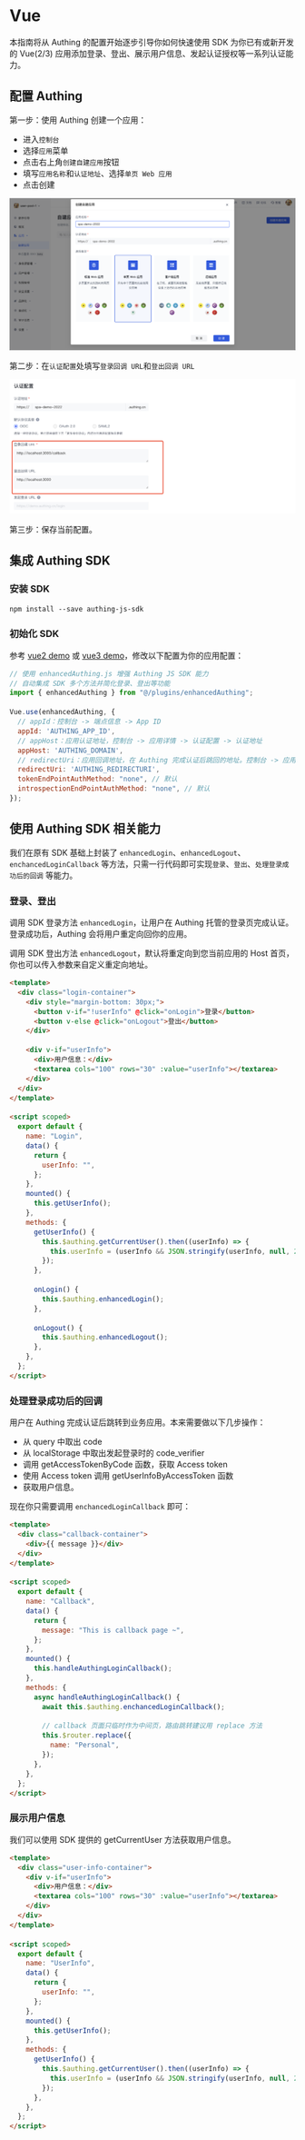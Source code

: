 # Vue

本指南将从 Authing 的配置开始逐步引导你如何快速使用 SDK 为你已有或新开发的 Vue(2/3) 应用添加登录、登出、展示用户信息、发起认证授权等一系列认证能力。

<AppDetailSiderBar />

## 配置 Authing

第一步：使用 Authing 创建一个应用：

- 进入`控制台`
- 选择`应用`菜单
- 点击右上角`创建自建应用`按钮
- 填写`应用名称`和`认证地址`、选择`单页 Web 应用`
- 点击创建

![image](./doc-assets/1.png)

第二步：在`认证配置`处填写`登录回调 URL`和`登出回调 URL`

![image](./doc-assets/2.png)

第三步：保存当前配置。

## 集成 Authing SDK

### 安装 SDK

```shell
npm install --save authing-js-sdk
```

### 初始化 SDK

参考 [vue2 demo](https://github.com/Authing/spa-demo-vue/tree/feat-refactor/vue2) 或 [vue3 demo](https://github.com/Authing/spa-demo-vue/tree/feat-refactor/vue3)，修改以下配置为你的应用配置：

```javascript
// 使用 enhancedAuthing.js 增强 Authing JS SDK 能力
// 自动集成 SDK 多个方法并简化登录、登出等功能
import { enhancedAuthing } from "@/plugins/enhancedAuthing";

Vue.use(enhancedAuthing, {
  // appId：控制台 -> 端点信息 -> App ID
  appId: 'AUTHING_APP_ID',
  // appHost：应用认证地址，控制台 -> 应用详情 -> 认证配置 -> 认证地址
  appHost: 'AUTHING_DOMAIN',
  // redirectUri：应用回调地址，在 Authing 完成认证后跳回的地址。控制台 -> 应用详情 -> 认证配置 -> 登录回调 URL
  redirectUri: 'AUTHING_REDIRECTURI',
  tokenEndPointAuthMethod: "none", // 默认
  introspectionEndPointAuthMethod: "none", // 默认
});
```

## 使用 Authing SDK 相关能力

我们在原有 SDK 基础上封装了 `enhancedLogin`、`enhancedLogout`、`enchancedLoginCallback` 等方法，只需一行代码即可实现`登录`、`登出`、`处理登录成功后的回调` 等能力。

### 登录、登出

调用 SDK 登录方法 `enhancedLogin`，让用户在 Authing 托管的登录页完成认证。登录成功后，Authing 会将用户重定向回你的应用。

调用 SDK 登出方法 `enhancedLogout`，默认将重定向到您当前应用的 Host 首页，你也可以传入参数来自定义重定向地址。

```html
<template>
  <div class="login-container">
    <div style="margin-bottom: 30px;">
      <button v-if="!userInfo" @click="onLogin">登录</button>
      <button v-else @click="onLogout">登出</button>
    </div>

    <div v-if="userInfo">
      <div>用户信息：</div>
      <textarea cols="100" rows="30" :value="userInfo"></textarea>
    </div>
  </div>
</template>

<script scoped>
  export default {
    name: "Login",
    data() {
      return {
        userInfo: "",
      };
    },
    mounted() {
      this.getUserInfo();
    },
    methods: {
      getUserInfo() {
        this.$authing.getCurrentUser().then((userInfo) => {
          this.userInfo = (userInfo && JSON.stringify(userInfo, null, 2)) || "";
        });
      },

      onLogin() {
        this.$authing.enhancedLogin();
      },

      onLogout() {
        this.$authing.enhancedLogout();
      },
    },
  };
</script>
```

### 处理登录成功后的回调

用户在 Authing 完成认证后跳转到业务应用。本来需要做以下几步操作：

- 从 query 中取出 code
- 从 localStorage 中取出发起登录时的 code_verifier
- 调用 getAccessTokenByCode 函数，获取 Access token
- 使用 Access token 调用 getUserInfoByAccessToken 函数
- 获取用户信息。

现在你只需要调用 `enchancedLoginCallback` 即可：

```html
<template>
  <div class="callback-container">
    <div>{{ message }}</div>
  </div>
</template>

<script scoped>
  export default {
    name: "Callback",
    data() {
      return {
        message: "This is callback page ~",
      };
    },
    mounted() {
      this.handleAuthingLoginCallback();
    },
    methods: {
      async handleAuthingLoginCallback() {
        await this.$authing.enchancedLoginCallback();

        // callback 页面只临时作为中间页，路由跳转建议用 replace 方法
        this.$router.replace({
          name: "Personal",
        });
      },
    },
  };
</script>
```

### 展示用户信息

我们可以使用 SDK 提供的 getCurrentUser 方法获取用户信息。

```html
<template>
  <div class="user-info-container">
    <div v-if="userInfo">
      <div>用户信息：</div>
      <textarea cols="100" rows="30" :value="userInfo"></textarea>
    </div>
  </div>
</template>

<script scoped>
  export default {
    name: "UserInfo",
    data() {
      return {
        userInfo: "",
      };
    },
    mounted() {
      this.getUserInfo();
    },
    methods: {
      getUserInfo() {
        this.$authing.getCurrentUser().then((userInfo) => {
          this.userInfo = (userInfo && JSON.stringify(userInfo, null, 2)) || "";
        });
      },
    },
  };
</script>
```
